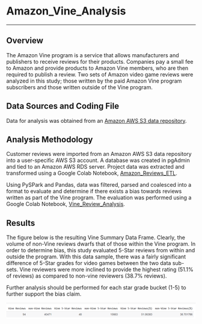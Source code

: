 # Amazon_Vine_Analysis
----------------------------------------------------------------------------------

## Overview
The Amazon Vine program is a service that allows manufacturers and publishers to receive reviews for their products. Companies pay a small fee to Amazon and provide products to Amazon Vine members, who are then required to publish a review. Two sets of Amazon video game reviews were analyzed in this study; those written by the paid Amazon Vine program subscribers and those written outside of the Vine program.   

## Data Sources and Coding File
Data for analysis was obtained from an [Amazon AWS S3 data repository](https://s3.amazonaws.com/amazon-reviews-pds/tsv/amazon_reviews_us_Video_Games_v1_00.tsv.gz).

## Analysis Methodology
Customer reviews were imported from an Amazon AWS S3 data repository into a user-specific AWS S3 account.  A database was created in pgAdmin and tied to an Amazon AWS RDS server.  Project data was extracted and transformed using a Google Colab Notebook, [Amazon_Reviews_ETL](Amazon_Reviews_ETL.ipynb).  

Using PySPark and Pandas, data was filtered, parsed and coalesced into a format to evaluate and determine if there exists a bias towards reviews written as part of the Vine program.  The evaluation was performed using a Google Colab Notebook, [Vine_Review_Analysis](Vine_Review_Analysis.ipynb). 

## Results
The figure below is the resulting Vine Summary Data Frame. Clearly, the volume of non-Vine reviews dwarfs that of those within the Vine program.  In order to determine bias, this study evaluated 5-Star reviews from within and outside the program.  With this data sample, there was a fairly significant difference of 5-Star grades for video games between the two data sub-sets.  Vine reviewers were more inclined to provide the highest rating (51.1% of reviews) as compared to non-vine reviewers (38.7% reviews). 

Further analysis should be performed for each star grade bucket (1-5) to further support the bias claim.  

 ![Sudy Summary](Vine_Summary_DF.PNG)

